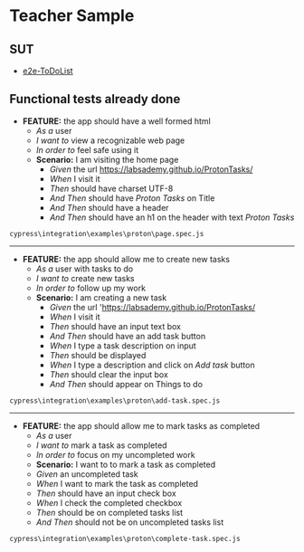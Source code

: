 # Teacher Sample


## SUT

- [e2e-ToDoList](https://github.com/AcademiaBinaria/e2e-ToDoList)

## Functional tests already done

- **FEATURE:** the app should have a well formed html
  - _As a_ user
  - _I want to_ view a recognizable web page
  - _In order to_ feel safe using it
  - **Scenario:** I am visiting the home page
    - _Given_ the url https://labsademy.github.io/ProtonTasks/
    - _When_ I visit it
    - _Then_ should have charset UTF-8
    - _And Then_ should have _Proton Tasks_ on Title
    - _And Then_ should have a header
    - _And Then_ should have an h1 on the header with text _Proton Tasks_

`cypress\integration\examples\proton\page.spec.js`

---

- **FEATURE:** the app should allow me to create new tasks
  - _As a_ user with tasks to do
  - _I want to_ create new tasks
  - _In order to_ follow up my work
  - **Scenario:** I am creating a new task
    - _Given_ the url 'https://labsademy.github.io/ProtonTasks/
    - _When_ I visit it
    - _Then_ should have an input text box
    - _And Then_ should have an add task button
    - _When_ I type a task description on input
    - _Then_ should be displayed
    - _When_ I type a description and click on _Add task_ button
    - _Then_ should clear the input box
    - _And Then_ should appear on Things to do

`cypress\integration\examples\proton\add-task.spec.js`

---

- **FEATURE:**  the app should allow me to mark tasks as completed
  - _As a_ user
  - _I want to_ mark a task as completed
  - _In order to_ focus on my uncompleted work
   - **Scenario:** I want to to mark a task as completed
    - _Given_ an uncompleted task
    - _When_ I want to mark the task as completed
    - _Then_ should have an input check box
    - _When_ I check the completed checkbox
    - _Then_ should be on completed tasks list
    - _And Then_ should not be on uncompleted tasks list

`cypress\integration\examples\proton\complete-task.spec.js`